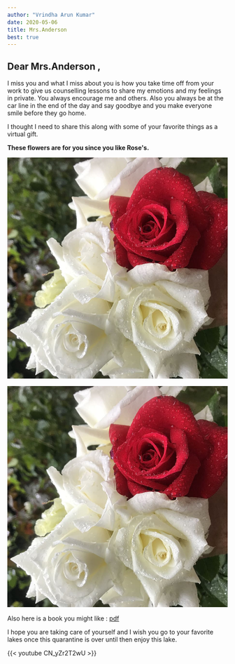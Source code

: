 ```yaml
---
author: "Vrindha Arun Kumar"
date: 2020-05-06
title: Mrs.Anderson 
best: true
---
```


## Dear Mrs.Anderson ,
I miss you and what I miss about you is how you take time off from your work to give us counselling lessons to share my emotions and my feelings in private. You always encourage me and others. Also you always be at the car line in the end of the day and say goodbye and you make everyone smile before they go home. 


I thought I need to share this along with some of your favorite things as a virtual gift.

**These flowers are for you since you like Rose's.**

![image](/img/rose1.jpg)

![image](/img/rose1.jpg)

Also here is a book you might like : [pdf](/doc/mexican.pdf)

I hope you are taking care of yourself and I wish  you go to your favorite lakes once this quarantine is over until then enjoy this lake.

{{< youtube CN_yZr2T2wU >}}